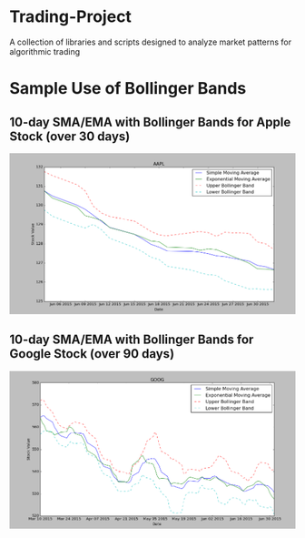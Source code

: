 # Trading-Project
A collection of libraries and scripts designed to analyze market patterns for algorithmic trading

# Sample Use of Bollinger Bands
## 10-day SMA/EMA with Bollinger Bands for Apple Stock (over 30 days)
![alt tag](https://raw.githubusercontent.com/purdoo/Trading-Project/dev/Screens/boll.PNG)

## 10-day SMA/EMA with Bollinger Bands for Google Stock (over 90 days)
![alt tag](https://raw.githubusercontent.com/purdoo/Trading-Project/dev/Screens/boll2.PNG)
